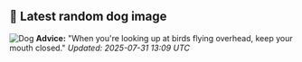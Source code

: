 ## 🐶 Latest random dog image
![Dog](https://images.dog.ceo/breeds/australian-shepherd/pepper.jpg)
**Advice:** "When you're looking up at birds flying overhead, keep your mouth closed."
*Updated: 2025-07-31 13:09 UTC*
